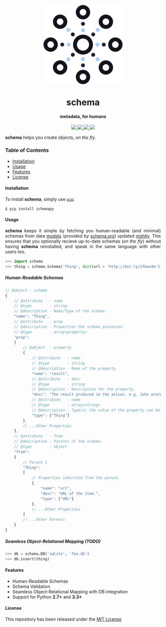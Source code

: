 <div align="center">
    <img src=".github/logo.png" width="256">
    <h1>schema</h1>
    <h4>metadata, for humans</h4>
</div>

<div align="center">
    <a href="https://travis-ci.org/achillesrasquinha/schema">
        <img src="https://img.shields.io/travis/achillesrasquinha/schema.svg">
    </a>
    <a href='http://schema.readthedocs.io/en/latest/?badge=latest'>
        <img src='https://readthedocs.org/projects/schema/badge/?version=latest'/>
    </a>
    <a href="https://saythanks.io/to/achillesrasquinha">
        <img src="https://img.shields.io/badge/Say%20Thanks-🦉-1EAEDB.svg">
    </a>
    <a href="https://paypal.me/achillesrasquinha">
        <img src="https://img.shields.io/badge/donate-💵-f44336.svg">
    </a>
</div>

<p align="justify">
    <b>schema</b> helps you create objects, <em>on the fly</em>.
</p>

### Table of Contents
* [Installation](#installation)
* [Usage](#usage)
* [Features](#features)
* [License](#license)

#### Installation

To install **schema**, simply use [`pip`](https://pip.pypa.io):

```console
$ pip install schemapy
```

#### Usage

<p align="justify">
    <b>schema</b> keeps it simple by fetching you human-readable (and minimal) schemas from data <a href="models">models</a> (provided by <a href="http://schema.org">schema.org</a>) updated <a href="https://en.wikipedia.org/wiki/Daily_build">nightly</a>. This ensures that you optionally recieve up-to-date schemas (<em>on the fly</em>) without having <b>schema</b> reinstalled, and speak in the same language with other users too.
</p>

```python
>>> import schema
>>> thing = schema.Schema('Thing', dict(url = 'http://bit.ly/2fbwx4m'))
```

##### Human-Readable Schemas
```js
// @object - schema
{
    // @attribute   - name
    // @type        - string
    // @description - Name/Type of the schema.
    "name": "Thing",
    // @attribute   - prop
    // @description - Properties the schema possesses.
    // @type        - array<property>
    "prop":
    [
        // @object  - property
        {
            // @attribute   - name
            // @type        - string
            // @description - Name of the property.
            "name": "result",
            // @attribute   - desc
            // @type        - string
            // @description - Description for the property.
            "desc": "The result produced in the action. e.g. John wrote a book.",
            // @attribute   - name
            // @type        - array<string>
            // @description - Type(s) the value of the property can be.
            "type": ["Thing"]
        },
        // ...Other Properties
    ],
    // @attribute   - from
    // @description - Parents of the schema.
    // @type        - object
    "from":
    {
        // Parent 1
        "Thing":
        [
            // Properties inherited from the parent.
            {
                "name": "url",
                "desc": "URL of the item.",
                "type": ["URL"]
            },
            // ...Other Properties
        ]
        // ...Other Parents
    }
}
```

##### Seamless Object-Relational Mapping (TODO)
```python
>>> db = schema.DB('sqlite', 'foo.db')
>>> db.insert(thing)
```

#### Features
* Human-Readable Schemas
* Schema Validation
* Seamless Object-Relational Mapping with DB integration
* Support for Python **2.7+** and **3.3+**

#### License
This repository has been released under the [MIT License](LICENSE)